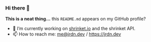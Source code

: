 ### Hi there 👋

**This is a neat thing...** this `README.md` appears on my GitHub profile?

- 🔭 I’m currently working on [shrinket.io](https://shrinket.io) and the shrinket API.
- 📫 How to reach me: me@jrdn.dev / https://jrdn.dev
